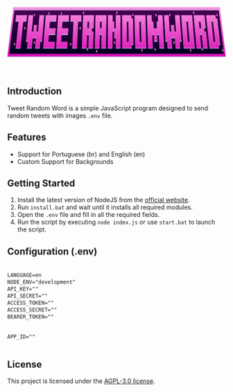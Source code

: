 <div align="center">
    <img src="./docs/icon.png" alt="" height="115">
</div>
<br>
<br>

<h2>Introduction</h2>
<p>Tweet Random Word is a simple JavaScript program designed to send random tweets with images <code>.env</code> file.</p>

<h2>Features</h2>
<ul>
  <li>Support for Portuguese (br) and English (en)</li>
  <li>Custom Support for Backgrounds</li>
</ul>

<h2>Getting Started</h2>
<ol>
  <li>Install the latest version of NodeJS from the <a href="https://nodejs.org/en">official website</a>.</li>
  <li>Run <code>install.bat</code> and wait until it installs all required modules.</li>
  <li>Open the <code>.env</code> file and fill in all the required fields.</li>
  <li>Run the script by executing <code>node index.js</code> or use <code>start.bat</code> to launch the script.</li>
</ol>


<h2>Configuration (.env)</h2>
<pre>
<code>
LANGUAGE=en
NODE_ENV="development"
API_KEY=""
API_SECRET=""
ACCESS_TOKEN=""
ACCESS_SECRET=""
BEARER_TOKEN=""

APP_ID=""
</code>
</pre>

<h2>License</h2>
<p>This project is licensed under the <a href="LICENSE.txt">AGPL-3.0 license</a>.</p>
